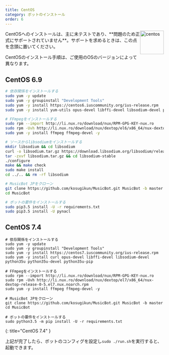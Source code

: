 ```yaml
---
title: CentOS
category: ボットのインストール
order: 6
---
```


<img class="doc-img" src="{{ site.baseurl }}/images/centos.png" alt="centos" style="width: 75px; float: right;"/>
CentOSへのインストールは、主に未テストであり、**問​​題のため正式にサポートされていません**。サポートを求めるときは、この点を念頭に置いてください。

CentOSのインストール手順は、ご使用のOSのバージョンによって異なります。

## CentOS 6.9

~~~sh
# 依存関係をインストールする
sudo yum -y update
sudo yum -y groupinstall "Development Tools"
sudo yum -y install https://centos6.iuscommunity.org/ius-release.rpm
sudo yum -y install yum-utils opus-devel libffi-devel libsodium-devel python35u python35u-devel python35u-pip

# FFmpegをインストールする
sudo rpm --import http://li.nux.ro/download/nux/RPM-GPG-KEY-nux.ro
sudo rpm -Uvh http://li.nux.ro/download/nux/dextop/el6/x86_64/nux-dextop-release-0-2.el6.nux.noarch.rpm
sudo yum -y install ffmpeg ffmpeg-devel -y

# ソースからlibsodiumをインストールする
mkdir libsodium && cd libsodium
curl -o libsodium.tar.gz https://download.libsodium.org/libsodium/releases/LATEST.tar.gz
tar -zxvf libsodium.tar.gz && cd libsodium-stable
./configure
make && make check
sudo make install
cd ../.. && rm -rf libsodium

# MusicBot JPをクローン
git clone https://github.com/kosugikun/MusicBot.git MusicBot -b master
cd MusicBot

# ボットの要件をインストールする
sudo pip3.5 install -U -r requirements.txt
sudo pip3.5 install -U pynacl
~~~

## CentOS 7.4

~~~
# 依存関係をインストールする
sudo yum -y update
sudo yum -y groupinstall "Development Tools"
sudo yum -y install https://centos7.iuscommunity.org/ius-release.rpm
sudo yum -y install curl opus-devel libffi-devel libsodium-devel python35u python35u-devel python35u-pip

# FFmpegをインストールする
sudo rpm --import http://li.nux.ro/download/nux/RPM-GPG-KEY-nux.ro
sudo rpm -Uvh http://li.nux.ro/download/nux/dextop/el7/x86_64/nux-dextop-release-0-5.el7.nux.noarch.rpm
sudo yum -y install ffmpeg ffmpeg-devel -y

# MusicBot JPをクローン
git clone https://github.com/kosugikun/MusicBot.git MusicBot -b master
cd MusicBot

# ボットの要件をインストールする
sudo python3.5 -m pip install -U -r requirements.txt
~~~
{: title="CentOS 7.4" }

上記が完了したら、ボットのコンフィグを設定し`sudo ./run.sh`を実行すると、起動できます。
